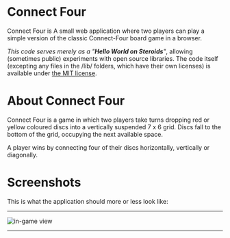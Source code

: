# Connect Four
Connect Four is A small web application where two players can play a simple version of the classic Connect-Four board game in a browser.

*This code serves merely as a "**Hello World on Steroids**"*, allowing (sometimes public) experiments with open source libraries. The code itself (excepting any files in the /lib/ folders, which have their own licenses) is available under [the MIT license](LICENSE.md).

# About Connect Four
Connect Four is a game in which two players take turns dropping red or yellow coloured discs into a vertically suspended 7 x 6 grid. Discs fall to the bottom of the grid, occupying the next available space.

A player wins by connecting four of their discs horizontally, vertically or diagonally.

# Screenshots
This is what the application should more or less look like:

--------

![in-game view](http://i.imgur.com/S14PX7i.png)

--------